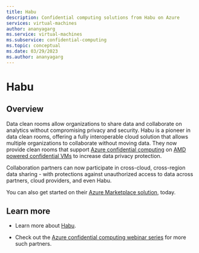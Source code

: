 ```yaml
---
title: Habu
description: Confidential computing solutions from Habu on Azure
services: virtual-machines
author: ananyagarg
ms.service: virtual-machines
ms.subservice: confidential-computing
ms.topic: conceptual
ms.date: 03/29/2023
ms.author: ananyagarg
---
```


# Habu


## Overview

Data clean rooms allow organizations to share data and collaborate on analytics without compromising privacy and security. Habu is a pioneer in data clean rooms, offering a fully interoperable cloud solution that allows multiple organizations to collaborate without moving data. They now provide clean rooms that support [Azure confidential computing](../overview.md) on [AMD powered confidential VMs](../confidential-vm-overview.md) to increase data privacy protection.

Collaboration partners can now participate in cross-cloud, cross-region data sharing - with protections against unauthorized access to data across partners, cloud providers, and even Habu.

You can also get started on their [Azure Marketplace solution](https://azuremarketplace.microsoft.com/en-us/marketplace/apps/habuinc1663874067667.habu?tab=Overview), today.


## Learn more

- Learn more about [Habu](https://habu.com/).

- Check out the [Azure confidential computing webinar series](https://vshow.on24.com/vshow/Azure_Confidential/exhibits/Home) for more such partners.
